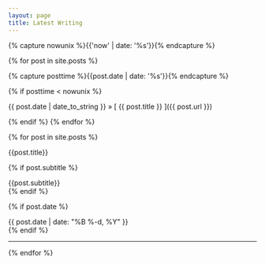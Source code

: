 ```yaml
---
layout: page
title: Latest Writing
---
```

{% capture nowunix %}{{'now' | date: '%s'}}{% endcapture %}

{% for post in site.posts %}

{% capture posttime %}{{post.date | date: '%s'}}{% endcapture %}

{% if posttime < nowunix %}

{{ post.date | date_to_string }} &raquo; [ {{ post.title }} ]({{ post.url }})

{% endif %}
{% endfor %}

{% for post in site.posts %}

  <div class="posttitle">{{post.title}}</div>

{% if post.subtitle %}
<div class='subtitle'>{{post.subtitle}}</div>
  {% endif %}

{% if post.date %}
<div class="dateline">{{ post.date | date: "%B %-d, %Y" }}</div>
  {% endif %}

<hr>

{% endfor %}